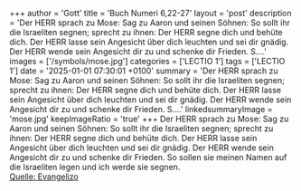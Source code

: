 +++
author = 'Gott'
title = 'Buch Numeri 6,22-27'
layout = 'post'
description = 'Der HERR sprach zu Mose: Sag zu Aaron und seinen Söhnen: So sollt ihr die Israeliten segnen; sprecht zu ihnen: Der HERR segne dich und behüte dich. Der HERR lasse sein Angesicht über dich leuchten und sei dir gnädig. Der HERR wende sein Angesicht dir zu und schenke dir Frieden. S....'
images = ['/symbols/mose.jpg']
categories = ['LECTIO 1']
tags = ['LECTIO 1']
date = '2025-01-01 07:30:01 +0100'
summary = 'Der HERR sprach zu Mose: Sag zu Aaron und seinen Söhnen: So sollt ihr die Israeliten segnen; sprecht zu ihnen: Der HERR segne dich und behüte dich. Der HERR lasse sein Angesicht über dich leuchten und sei dir gnädig. Der HERR wende sein Angesicht dir zu und schenke dir Frieden. S....'
linkedsummaryImage = 'mose.jpg'
keepImageRatio = 'true'
+++
Der HERR sprach zu Mose:
Sag zu Aaron und seinen Söhnen: So sollt ihr die Israeliten segnen; sprecht zu ihnen:
Der HERR segne dich und behüte dich.
Der HERR lasse sein Angesicht über dich leuchten und sei dir gnädig.
Der HERR wende sein Angesicht dir zu und schenke dir Frieden.
So sollen sie meinen Namen auf die Israeliten legen und ich werde sie segnen.<!--more--><br> [Quelle: Evangelizo](https://evangeliumtagfuertag.org/DE/gospel)